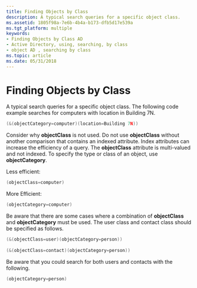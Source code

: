 ```yaml
---
title: Finding Objects by Class
description: A typical search queries for a specific object class.
ms.assetid: 1805f98a-7e6b-4b4a-b173-dfb5d17e539a
ms.tgt_platform: multiple
keywords:
- Finding Objects by Class AD
- Active Directory, using, searching, by class
- object AD , searching by class
ms.topic: article
ms.date: 05/31/2018
---
```


# Finding Objects by Class

A typical search queries for a specific object class. The following code example searches for computers with location in Building 7N.


```C++
(&(objectCategory=computer)(location=Building 7N))
```



Consider why **objectClass** is not used. Do not use **objectClass** without another comparison that contains an indexed attribute. Index attributes can increase the efficiency of a query. The **objectClass** attribute is multi-valued and not indexed. To specify the type or class of an object, use **objectCategory**.

Less efficient:


```C++
(objectClass=computer)
```



More Efficient:


```C++
(objectCategory=computer)
```



Be aware that there are some cases where a combination of **objectClass** and **objectCategory** must be used. The user class and contact class should be specified as follows.


```C++
(&(objectClass=user)(objectCategory=person))
 
(&(objectClass=contact)(objectCategory=person))
```



Be aware that you could search for both users and contacts with the following.


```C++
(objectCategory=person)
```



 

 





